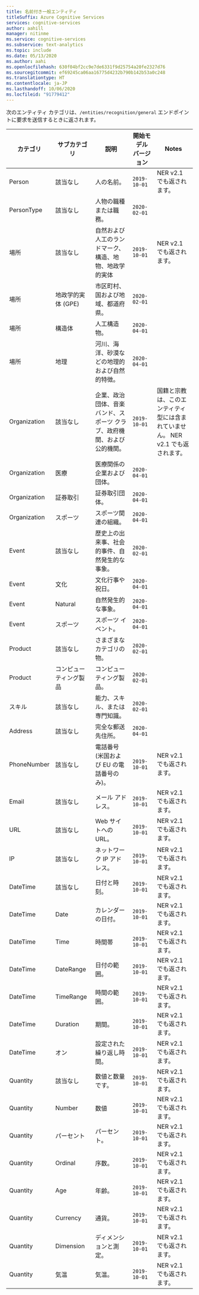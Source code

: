 ```yaml
---
title: 名前付き一般エンティティ
titleSuffix: Azure Cognitive Services
services: cognitive-services
author: aahill
manager: nitinme
ms.service: cognitive-services
ms.subservice: text-analytics
ms.topic: include
ms.date: 05/13/2020
ms.author: aahi
ms.openlocfilehash: 630f04bf2cc9e7de6331f9d25754a20fe2327d76
ms.sourcegitcommit: ef69245ca06aa16775d4232b790b142b53a0c248
ms.translationtype: HT
ms.contentlocale: ja-JP
ms.lasthandoff: 10/06/2020
ms.locfileid: "91779412"
---
```

次のエンティティ カテゴリは、`/entities/recognition/general` エンドポイントに要求を送信するときに返されます。

| カテゴリ   | サブカテゴリ | 説明                          | 開始モデル バージョン                                                    | Notes |
|------------|-------------|--------------------------------------|-------------------------------------------------------------|--------------------------------------|
| Person     | 該当なし         | 人の名前。  | `2019-10-01`  | NER v2.1 でも返されます。 |
| PersonType | 該当なし         | 人物の職種または職務。 | `2020-02-01` | |
|場所    | 該当なし         | 自然および人工のランドマーク、構造、地物、地政学的実体     |  `2019-10-01` | NER v2.1 でも返されます。 |
|場所     | 地政学的実体 (GPE)        | 市区町村、国および地域、都道府県。      | `2020-02-01` | |
|場所     | 構造体                       | 人工構造物。 | `2020-04-01` | |
|場所     | 地理       | 河川、海洋、砂漠などの地理的および自然的特徴。 |  `2020-04-01` | |
|Organization  | 該当なし | 企業、政治団体、音楽バンド、スポーツ クラブ、政府機関、および公的機関。  | `2019-10-01` | 国籍と宗教は、このエンティティ型には含まれていません。 NER v2.1 でも返されます。 |
|Organization | 医療 | 医療関係の企業および団体。 | `2020-04-01` |  |
|Organization | 証券取引 | 証券取引団体。 | `2020-04-01` | |
| Organization | スポーツ | スポーツ関連の組織。 | `2020-04-01` |  |
| Event  | 該当なし | 歴史上の出来事、社会的事件、自然発生的な事象。 | `2020-02-01` |  |
| Event  | 文化 | 文化行事や祝日。 | `2020-04-01` | |
| Event  | Natural | 自然発生的な事象。 | `2020-04-01` |  |
| Event  | スポーツ | スポーツ イベント。  | `2020-04-01` | |
| Product | 該当なし | さまざまなカテゴリの物。 | `2020-02-01` | |
| Product | コンピューティング製品 | コンピューティング製品。 |  `2020-02-01 ` | |
| スキル | 該当なし | 能力、スキル、または専門知識。 | `2020-02-01` |  |
| Address | 該当なし | 完全な郵送先住所。  | `2020-04-01` |  |
| PhoneNumber | 該当なし | 電話番号 (米国および EU の電話番号のみ)。 | `2019-10-01` | NER v2.1 でも返されます。 |
| Email | 該当なし | メール アドレス。 | `2019-10-01` | NER v2.1 でも返されます。 |
| URL | 該当なし | Web サイトへの URL。 | `2019-10-01` | NER v2.1 でも返されます。  |
| IP | 該当なし | ネットワーク IP アドレス。 | `2019-10-01` | NER v2.1 でも返されます。 |
| DateTime | 該当なし | 日付と時刻。 | `2019-10-01` | NER v2.1 でも返されます。 | 
| DateTime | Date | カレンダーの日付。 | `2019-10-01` | NER v2.1 でも返されます。 |
| DateTime | Time | 時間帯 | `2019-10-01` | NER v2.1 でも返されます。 |
| DateTime | DateRange | 日付の範囲。 | `2019-10-01` | NER v2.1 でも返されます。 |
| DateTime | TimeRange | 時間の範囲。 | `2019-10-01` | NER v2.1 でも返されます。 |
| DateTime | Duration | 期間。 | `2019-10-01` | NER v2.1 でも返されます。 |
| DateTime | オン | 設定された繰り返し時間。 |  `2019-10-01` | NER v2.1 でも返されます。 |
| Quantity | 該当なし | 数値と数量です。 | `2019-10-01` | NER v2.1 でも返されます。  |
| Quantity | Number | 数値 | `2019-10-01` | NER v2.1 でも返されます。 |
| Quantity | パーセント | パーセント。| `2019-10-01` | NER v2.1 でも返されます。 |
| Quantity | Ordinal | 序数。 | `2019-10-01` | NER v2.1 でも返されます。 |
| Quantity | Age | 年齢。 | `2019-10-01` |  NER v2.1 でも返されます。 |
| Quantity | Currency | 通貨。 | `2019-10-01` | NER v2.1 でも返されます。 |
| Quantity | Dimension | ディメンションと測定。 | `2019-10-01` | NER v2.1 でも返されます。 |
| Quantity | 気温 | 気温。 | `2019-10-01` | NER v2.1 でも返されます。 |

